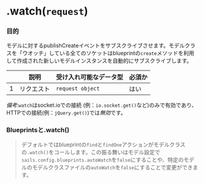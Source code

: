 # .watch(`request`)

### 目的
モデルに対するpublishCreateイベントをサブスクライブさせます。モデルクラスを「ウオッチ」している全てのソケットはblueprintの`create`メソッドを利用して作成された新しいモデルインスタンスを自動的にサブスクライブします。

|   |     説明     | 受け入れ可能なデータ型 | 必須か |
|---|---------------------|---------------------|------------|
| 1 | リクエスト   | `request object`  | はい        |

*備考*:`watch`はsocket.ioでの接続 (例：`io.socket.get()`など)のみで有効であり、HTTPでの接続(例：`jQuery.get()`)では*無効*です。

### Blueprintsと.watch()
> デフォルトではblueprintの`find`と`findOne`アクションがモデルクラスの`.watch()`をコールします。この振る舞いはモデル設定で`sails.config.blueprints.autoWatch`を`false`にすることや、特定のモデルのモデルクラスファイルの`autoWatch`を`false`にすることで変更ができます。 


<docmeta name="uniqueID" value="watch67265">
<docmeta name="methodType" value="pubsub">
<docmeta name="importance" value="undefined">
<docmeta name="displayName" value=".watch()">


